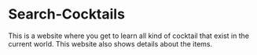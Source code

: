 # Search-Cocktails
This is a website where you get to learn all kind of cocktail that exist in the current world.  This website also shows details about the items.
